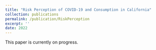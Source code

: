 ```yaml
---
title: "Risk Perception of COVID-19 and Consumption in California"
collection: publications
permalink: /publication/RiskPerception
excerpt: ''
date: 2022
---
```

This paper is currently on progress.
